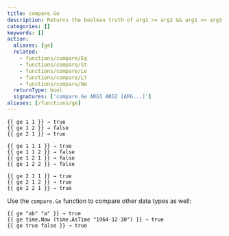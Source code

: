 ```yaml
---
title: compare.Ge
description: Returns the boolean truth of arg1 >= arg2 && arg1 >= arg3.
categories: []
keywords: []
action:
  aliases: [ge]
  related:
    - functions/compare/Eq
    - functions/compare/Gt
    - functions/compare/Le
    - functions/compare/Lt
    - functions/compare/Ne
  returnType: bool
  signatures: ['compare.Ge ARG1 ARG2 [ARG...]']
aliases: [/functions/ge]
---
```


```go-html-template
{{ ge 1 1 }} → true
{{ ge 1 2 }} → false
{{ ge 2 1 }} → true

{{ ge 1 1 1 }} → true
{{ ge 1 1 2 }} → false
{{ ge 1 2 1 }} → false
{{ ge 1 2 2 }} → false

{{ ge 2 1 1 }} → true
{{ ge 2 1 2 }} → true
{{ ge 2 2 1 }} → true
```

Use the `compare.Ge` function to compare other data types as well:

```go-html-template
{{ ge "ab" "a" }} → true
{{ ge time.Now (time.AsTime "1964-12-30") }} → true
{{ ge true false }} → true
```
